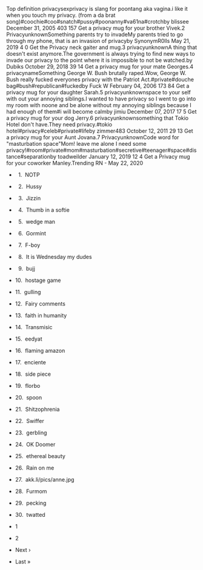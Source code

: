 Top definition privacysexprivacy is slang for poontang aka vagina.i like it when you touch my privacy. (from a da brat song)#coochie#coo#snatch#pussy#poonanny#va61na#crotchby blissee December 31, 2005 403 157 Get a privacy mug for your brother Vivek.2 PrivacyunknownSomething parents try to invadeMy parents tried to go through my phone, that is an invasion of privacyby SynonymR0lls May 21, 2019 4 0 Get the Privacy neck gaiter and mug.3 privacyunknownA thing that doesn't exist anymore.The government is always trying to find new ways to invade our privacy to the point where it is impossible to not be watched.by Dubiks October 29, 2018 39 14 Get a privacy mug for your mate Georges.4 privacynameSomething George W. Bush brutally raped.Wow, George W. Bush really fucked everyones privacy with the Patriot Act.#private#douche bag#bush#republican#fuckedby Fuck W February 04, 2006 173 84 Get a privacy mug for your daughter Sarah.5 privacyunknownspace to your self with out your annoying siblings.I wanted to have privacy so I went to go into my room with noone and be alone without my annoying siblings because I had enough of them#i will become calmby jimiu December 07, 2017 17 5 Get a privacy mug for your dog Jerry.6 privacyunknownsomething that Tokio Hotel don't have.They need privacy.#tokio hotel#privacy#celeb#private#lifeby zimmer483 October 12, 2011 29 13 Get a privacy mug for your Aunt Jovana.7 PrivacyunknownCode word for "masturbation space"Mom! leave me alone I need some privacy!#room#private#mom#masturbation#secretive#teenager#space#distance#separationby toadweilder January 12, 2019 12 4 Get a Privacy mug for your coworker Manley.Trending RN - May 22, 2020

*     1.  NOTP
*     2.  Hussy
*     3.  Jizzin
*     4.  Thumb in a softie
*     5.  wedge man
*     6.  Gormint
*     7.  F-boy
*     8.  It is Wednesday my dudes
*     9.  bujj
*   10.  hostage game
*   11.  gulling
*   12.  Fairy comments
*   13.  faith in humanity
*   14.  Transmisic
*   15.  eedyat
*   16.  flaming amazon
*   17.  enciente
*   18.  side piece
*   19.  florbo
*   20.  spoon
*   21.  Shitzophrenia
*   22.  Swiffer
*   23.  gerbling
*   24.  OK Doomer
*   25.  ethereal beauty
*   26.  Rain on me
*   27.  akk.li/pics/anne.jpg
*   28.  Furmom
*   29.  pecking
*   30.  twatted

*   1
*   2
*   Next ›
*   Last »